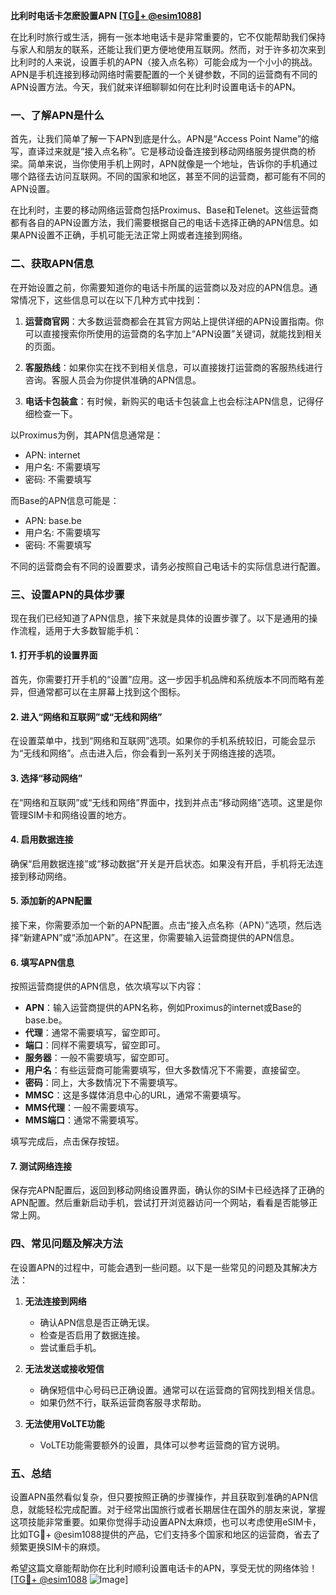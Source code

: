 **比利时电话卡怎麽設置APN [[TG💪+ @esim1088](https://t.me/s/esim1088)]**

在比利时旅行或生活，拥有一张本地电话卡是非常重要的，它不仅能帮助我们保持与家人和朋友的联系，还能让我们更方便地使用互联网。然而，对于许多初次来到比利时的人来说，设置手机的APN（接入点名称）可能会成为一个小小的挑战。APN是手机连接到移动网络时需要配置的一个关键参数，不同的运营商有不同的APN设置方法。今天，我们就来详细聊聊如何在比利时设置电话卡的APN。

### 一、了解APN是什么

首先，让我们简单了解一下APN到底是什么。APN是“Access Point Name”的缩写，直译过来就是“接入点名称”。它是移动设备连接到移动网络服务提供商的桥梁。简单来说，当你使用手机上网时，APN就像是一个地址，告诉你的手机通过哪个路径去访问互联网。不同的国家和地区，甚至不同的运营商，都可能有不同的APN设置。

在比利时，主要的移动网络运营商包括Proximus、Base和Telenet。这些运营商都有各自的APN设置方法，我们需要根据自己的电话卡选择正确的APN信息。如果APN设置不正确，手机可能无法正常上网或者连接到网络。

### 二、获取APN信息

在开始设置之前，你需要知道你的电话卡所属的运营商以及对应的APN信息。通常情况下，这些信息可以在以下几种方式中找到：

1. **运营商官网**：大多数运营商都会在其官方网站上提供详细的APN设置指南。你可以直接搜索你所使用的运营商的名字加上“APN设置”关键词，就能找到相关的页面。
   
2. **客服热线**：如果你实在找不到相关信息，可以直接拨打运营商的客服热线进行咨询。客服人员会为你提供准确的APN信息。

3. **电话卡包装盒**：有时候，新购买的电话卡包装盒上也会标注APN信息，记得仔细检查一下。

以Proximus为例，其APN信息通常是：
- APN: internet
- 用户名: 不需要填写
- 密码: 不需要填写

而Base的APN信息可能是：
- APN: base.be
- 用户名: 不需要填写
- 密码: 不需要填写

不同的运营商会有不同的设置要求，请务必按照自己电话卡的实际信息进行配置。

### 三、设置APN的具体步骤

现在我们已经知道了APN信息，接下来就是具体的设置步骤了。以下是通用的操作流程，适用于大多数智能手机：

#### 1. 打开手机的设置界面

首先，你需要打开手机的“设置”应用。这一步因手机品牌和系统版本不同而略有差异，但通常都可以在主屏幕上找到这个图标。

#### 2. 进入“网络和互联网”或“无线和网络”

在设置菜单中，找到“网络和互联网”选项。如果你的手机系统较旧，可能会显示为“无线和网络”。点击进入后，你会看到一系列关于网络连接的选项。

#### 3. 选择“移动网络”

在“网络和互联网”或“无线和网络”界面中，找到并点击“移动网络”选项。这里是你管理SIM卡和网络设置的地方。

#### 4. 启用数据连接

确保“启用数据连接”或“移动数据”开关是开启状态。如果没有开启，手机将无法连接到移动网络。

#### 5. 添加新的APN配置

接下来，你需要添加一个新的APN配置。点击“接入点名称（APN）”选项，然后选择“新建APN”或“添加APN”。在这里，你需要输入运营商提供的APN信息。

#### 6. 填写APN信息

按照运营商提供的APN信息，依次填写以下内容：
- **APN**：输入运营商提供的APN名称，例如Proximus的internet或Base的base.be。
- **代理**：通常不需要填写，留空即可。
- **端口**：同样不需要填写，留空即可。
- **服务器**：一般不需要填写，留空即可。
- **用户名**：有些运营商可能需要填写，但大多数情况下不需要，直接留空。
- **密码**：同上，大多数情况下不需要填写。
- **MMSC**：这是多媒体消息中心的URL，通常不需要填写。
- **MMS代理**：一般不需要填写。
- **MMS端口**：通常不需要填写。

填写完成后，点击保存按钮。

#### 7. 测试网络连接

保存完APN配置后，返回到移动网络设置界面，确认你的SIM卡已经选择了正确的APN配置。然后重新启动手机，尝试打开浏览器访问一个网站，看看是否能够正常上网。

### 四、常见问题及解决方法

在设置APN的过程中，可能会遇到一些问题。以下是一些常见的问题及其解决方法：

1. **无法连接到网络**
   - 确认APN信息是否正确无误。
   - 检查是否启用了数据连接。
   - 尝试重启手机。

2. **无法发送或接收短信**
   - 确保短信中心号码已正确设置。通常可以在运营商的官网找到相关信息。
   - 如果仍然不行，联系运营商客服寻求帮助。

3. **无法使用VoLTE功能**
   - VoLTE功能需要额外的设置，具体可以参考运营商的官方说明。

### 五、总结

设置APN虽然看似复杂，但只要按照正确的步骤操作，并且获取到准确的APN信息，就能轻松完成配置。对于经常出国旅行或者长期居住在国外的朋友来说，掌握这项技能非常重要。如果你觉得手动设置APN太麻烦，也可以考虑使用eSIM卡，比如TG💪+ @esim1088提供的产品，它们支持多个国家和地区的运营商，省去了频繁更换SIM卡的麻烦。

希望这篇文章能帮助你在比利时顺利设置电话卡的APN，享受无忧的网络体验！[[TG💪+ @esim1088](https://t.me/s/esim1088) ![Image](https://i.postimg.cc/4NQfJmqS/Snipaste-2025-05-13-00-14-12.png)]